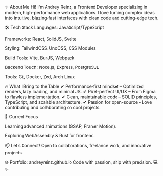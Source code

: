 ✨ About Me
Hi! I'm Andrey Reinz, a Frontend Developer specializing in modern, high-performance web applications. I love turning complex ideas into intuitive, blazing-fast interfaces with clean code and cutting-edge tech.

🛠️ Tech Stack
Languages: JavaScript/TypeScript

Frameworks: React, SolidJS, Svelte

Styling: TailwindCSS, UnoCSS, CSS Modules

Build Tools: Vite, BunJS, Webpack

Backend Touch: Node.js, Express, PostgreSQL

Tools: Git, Docker, Zed, Arch Linux

🔥 What I Bring to the Table
✔ Performance-first mindset – Optimized renders, lazy loading, and minimal JS.
✔ Pixel-perfect UI/UX – From Figma to flawless implementation.
✔ Clean, maintainable code – SOLID principles, TypeScript, and scalable architecture.
✔ Passion for open-source – Love contributing and collaborating on cool projects.

🚀 Current Focus

Learning advanced animations (GSAP, Framer Motion).

Exploring WebAssembly & Rust for frontend.

📫 Let’s Connect!
Open to collaborations, freelance work, and innovative projects.

🌐 Portfolio: andreyreinz.github.io
Code with passion, ship with precision. 💻✨

